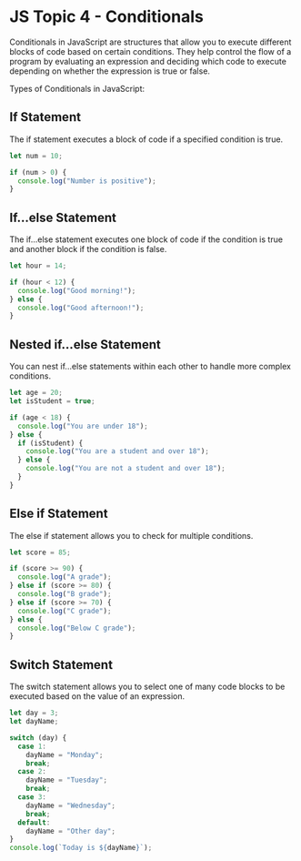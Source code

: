 # JS Topic 4 - Conditionals

Conditionals in JavaScript are structures that allow you to execute different blocks of code based on certain conditions. They help control the flow of a program by evaluating an expression and deciding which code to execute depending on whether the expression is true or false.

Types of Conditionals in JavaScript:

## If Statement

The if statement executes a block of code if a specified condition is true.

```js
let num = 10;

if (num > 0) {
  console.log("Number is positive");
}
```

## If...else Statement

The if...else statement executes one block of code if the condition is true and another block if the condition is false.

```js
let hour = 14;

if (hour < 12) {
  console.log("Good morning!");
} else {
  console.log("Good afternoon!");
}
```

## Nested if...else Statement

You can nest if...else statements within each other to handle more complex conditions.

```js
let age = 20;
let isStudent = true;

if (age < 18) {
  console.log("You are under 18");
} else {
  if (isStudent) {
    console.log("You are a student and over 18");
  } else {
    console.log("You are not a student and over 18");
  }
}
```

## Else if Statement

The else if statement allows you to check for multiple conditions.

```js
let score = 85;

if (score >= 90) {
  console.log("A grade");
} else if (score >= 80) {
  console.log("B grade");
} else if (score >= 70) {
  console.log("C grade");
} else {
  console.log("Below C grade");
}
```

## Switch Statement

The switch statement allows you to select one of many code blocks to be executed based on the value of an expression.

```js
let day = 3;
let dayName;

switch (day) {
  case 1:
    dayName = "Monday";
    break;
  case 2:
    dayName = "Tuesday";
    break;
  case 3:
    dayName = "Wednesday";
    break;
  default:
    dayName = "Other day";
}
console.log(`Today is ${dayName}`);
```
